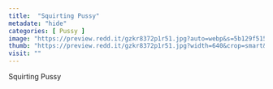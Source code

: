 ```yaml
---
title:  "Squirting Pussy"
metadate: "hide"
categories: [ Pussy ]
image: "https://preview.redd.it/gzkr8372p1r51.jpg?auto=webp&s=5b129f5155a2eb5fbe4068a1dafcaba1a42d18fc"
thumb: "https://preview.redd.it/gzkr8372p1r51.jpg?width=640&crop=smart&auto=webp&s=ea37aa177f2032663c63231724aacc17ce63867a"
visit: ""
---
```

Squirting Pussy
